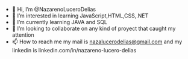 - 👋 Hi, I’m @NazarenoLuceroDelias
- 👀 I’m interested in learning JavaScript,HTML,CSS,.NET 
- 🌱 I’m currently learning JAVA and SQL
- 💞️ I’m looking to collaborate on any kind of proyect that caught my attention
- 📫 How to reach me my mail is nazalucerodelias@gmail.com and my linkedin is linkedin.com/in/nazareno-lucero-delias

<!---
NazarenoLuceroDelias/NazarenoLuceroDelias is a ✨ special ✨ repository because its `README.md` (this file) appears on your GitHub profile.
You can click the Preview link to take a look at your changes.
--->
